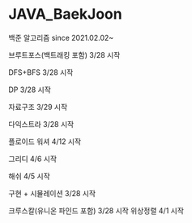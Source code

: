 # JAVA_BaekJoon
백준 알고리즘
since 2021.02.02~

브루트포스(백트래킹 포함) 3/28 시작

DFS+BFS 3/28 시작

DP 3/28 시작

자료구조 3/29 시작

다익스트라 3/28 시작

플로이드 워셔 4/12 시작

그리디 4/6 시작

해쉬 4/5 시작

구현 + 시뮬레이션 3/28 시작

크루스칼(유니온 파인드 포함) 3/28 시작
위상정렬 4/1 시작

